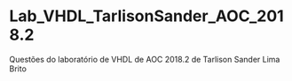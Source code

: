 # Lab_VHDL_TarlisonSander_AOC_2018.2
Questões do laboratório de VHDL de AOC 2018.2 de Tarlison Sander Lima Brito

